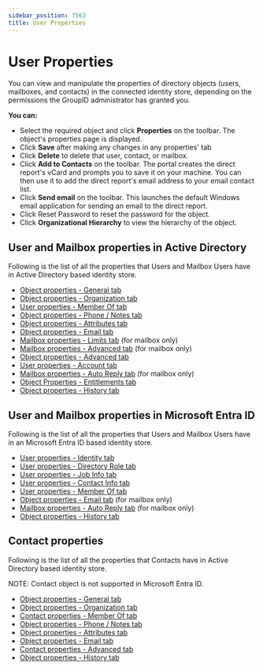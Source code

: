 ```yaml
---
sidebar_position: 7563
title: User Properties
---
```


# User Properties

You can view and manipulate the properties of directory objects (users, mailboxes, and contacts) in the connected identity store, depending on the permissions the GroupID administrator has granted you.

**You can:**

* Select the required object and click **Properties** on the toolbar. The object's properties page is displayed.
* Click **Save** after making any changes in any properties' tab
* Click **Delete** to delete that user, contact, or mailbox.
* Click **Add to Contacts** on the toolbar. The portal creates the direct report's vCard and prompts you to save it on your machine. You can then use it to add the direct report's email address to your email contact list.
* Click **Send email** on the toolbar. This launches the default Windows email application for sending an email to the direct report.
* Click Reset Password to reset the password for the object.
* Click **Organizational Hierarchy** to view the hierarchy of the object.

## User and Mailbox properties in Active Directory

Following is the list of all the properties that Users and Mailbox Users have in Active Directory based identity store.

* [Object properties - General tab](ActiveDirectory/General "Object properties - General tab")
* [Object properties - Organization tab](ActiveDirectory/Organization "Object properties - Organization tab")
* [User properties - Member Of tab](ActiveDirectory/MemberOf "User properties - Member Of tab")
* [Object properties - Phone / Notes tab](ActiveDirectory/PhoneNote "Object properties - Phone / Notes tab")
* [Object properties - Attributes tab](../../Group/Properties/Attributes "Object properties - Attributes tab")
* [Object properties - Email tab](ActiveDirectory/Email "Object properties - Email tab")
* [Mailbox properties - Limits tab](ActiveDirectory/Mailbox/Limits "Mailbox properties - Limits tab") (for mailbox only)
* [Mailbox properties - Advanced tab](ActiveDirectory/Mailbox/Advanced "Mailbox properties - Advanced tab") (for mailbox only)
* [Object properties - Advanced tab](ActiveDirectory/Advanced "Object properties - Advanced tab")
* [User properties - Account tab](ActiveDirectory/Account "User properties - Account tab")
* [Mailbox properties - Auto Reply tab](ActiveDirectory/Mailbox/AutoReply "Mailbox properties - Auto Reply tab") (for mailbox only)
* [Object Properties - Entitlements tab](ActiveDirectory/Entitlement "Object Properties - Entitlements tab")
* [Object properties - History tab](../../Group/Properties/History "Object properties - History tab")

## User and Mailbox properties in Microsoft Entra ID

Following is the list of all the properties that Users and Mailbox Users have in an Microsoft Entra ID based identity store.

* [User properties - Identity tab](Azure/Identity "User properties - Identity tab")
* [User properties - Directory Role tab](Azure/DirectoryRole "User properties - Directory Role tab")
* [User properties - Job Info tab](Azure/JobInfo "User properties - Job Info tab")
* [User properties - Contact Info tab](Azure/ContactInfo "User properties - Contact Info tab")
* [User properties - Member Of tab](ActiveDirectory/MemberOf "User properties - Member Of tab")
* [Object properties - Email tab](ActiveDirectory/Email "Object properties - Email tab") (for mailbox only)
* [Mailbox properties - Auto Reply tab](ActiveDirectory/Mailbox/AutoReply "Mailbox properties - Auto Reply tab") (for mailbox only)
* [Object properties - History tab](../../Group/Properties/History "Object properties - History tab")

## Contact properties

Following is the list of all the properties that Contacts have in Active Directory based identity store.

NOTE: Contact object is not supported in Microsoft Entra ID.

* [Object properties - General tab](ActiveDirectory/General "Object properties - General tab")
* [Object properties - Organization tab](ActiveDirectory/Organization "Object properties - Organization tab")
* [Contact properties - Member Of tab](ActiveDirectory/Contact/MemberOf "Contact properties - Member Of tab")
* [Object properties - Phone / Notes tab](ActiveDirectory/PhoneNote "Object properties - Phone / Notes tab")
* [Object properties - Attributes tab](../../Group/Properties/Attributes "Object properties - Attributes tab")
* [Object properties - Email tab](ActiveDirectory/Email "Object properties - Email tab")
* [Contact properties - Advanced tab](ActiveDirectory/Contact/Advanced "Contact properties - Advanced tab")
* [Object properties - History tab](../../Group/Properties/History "Object properties - History tab")